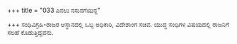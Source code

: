 +++
title = "033 ಎನಲು ನಸುನಗೆಯಿನ್ದ"

+++
ಸಂಧಿವಿಗ್ರಹಿ-ರಾಜರ ಆಸ್ಥಾನದಲ್ಲಿ ಒಬ್ಬ ಅಧಿಕಾರಿ, ವಿದೇಶಾಂಗ ಸಚಿವ. ಯುದ್ಧ ಸಂಧಿಗಳ ವಿಷಯದಲ್ಲಿ ರಾಜನಿಗೆ ಸಲಹೆ ಕೊಡುತ್ತಿದ್ದವನು.
